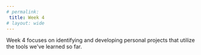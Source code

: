 ```yaml
---
# permalink: 
 title: Week 4
# layout: wide
---
```



Week 4 focuses on identifying and developing personal projects that utilize the tools we've learned so far.